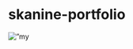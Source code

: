 # skanine-portfolio

<!-- ![Banner](https://user-images.githubusercontent.com/96432017/167621938-3c9a278c-e284-44e5-8bf3-ef4a1dd5c72a.png) -->
<p align=”center”>
  <img width=”200" height=”200" src=”https://user-images.githubusercontent.com/96432017/167621938-3c9a278c-e284-44e5-8bf3-ef4a1dd5c72a.png"   alt=”my banner”>
</p>
